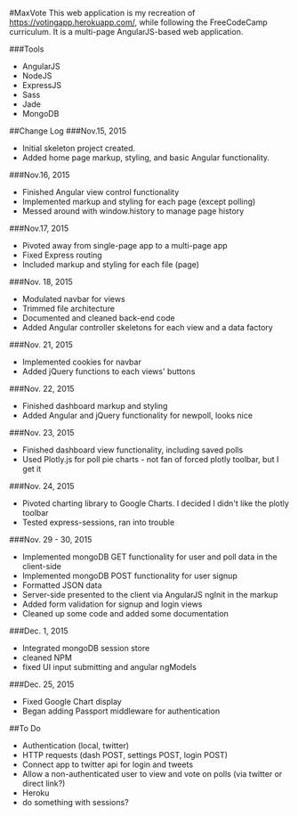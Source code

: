 #MaxVote
This web application is my recreation of https://votingapp.herokuapp.com/, while following
the FreeCodeCamp curriculum. It is a multi-page AngularJS-based web application.

###Tools
  * AngularJS
  * NodeJS
  * ExpressJS
  * Sass
  * Jade
  * MongoDB

##Change Log
###Nov.15, 2015
  * Initial skeleton project created.
  * Added home page markup, styling, and basic Angular functionality.

###Nov.16, 2015
  * Finished Angular view control functionality
  * Implemented markup and styling for each page (except polling)
  * Messed around with window.history to manage page history

###Nov.17, 2015
  * Pivoted away from single-page app to a multi-page app
  * Fixed Express routing
  * Included markup and styling for each file (page)

###Nov. 18, 2015
  * Modulated navbar for views
  * Trimmed file architecture
  * Documented and cleaned back-end code
  * Added Angular controller skeletons for each view and a data factory

###Nov. 21, 2015
  * Implemented cookies for navbar
  * Added jQuery functions to each views' buttons

###Nov. 22, 2015
  * Finished dashboard markup and styling
  * Added Angular and jQuery functionality for newpoll, looks nice

###Nov. 23, 2015
  * Finished dashboard view functionality, including saved polls
  * Used Plotly.js for poll pie charts - not fan of forced plotly toolbar, but I get it

###Nov. 24, 2015
  * Pivoted charting library to Google Charts. I decided I didn't like the plotly toolbar
  * Tested express-sessions, ran into trouble

###Nov. 29 - 30, 2015
  * Implemented mongoDB GET functionality for user and poll data in the client-side
  * Implemented mongoDB POST functionality for user signup
  * Formatted JSON data
  * Server-side presented to the client via AngularJS ngInit in the markup
  * Added form validation for signup and login views
  * Cleaned up some code and added some documentation

###Dec. 1, 2015
  * Integrated mongoDB session store
  * cleaned NPM
  * fixed UI input submitting and angular ngModels

###Dec. 25, 2015
  * Fixed Google Chart display
  * Began adding Passport middleware for authentication

##To Do
  * Authentication (local, twitter)
  * HTTP requests (dash POST, settings POST, login POST)
  * Connect app to twitter api for login and tweets
  * Allow a non-authenticated user to view and vote on polls (via twitter or direct link?)
  * Heroku
  * do something with sessions?
